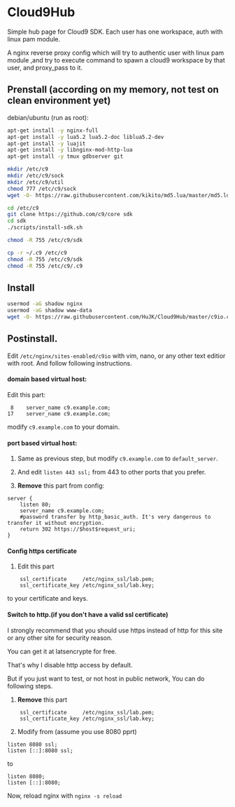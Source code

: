 # Cloud9Hub
Simple hub page for Cloud9 SDK. Each user has one workspace, auth with linux pam module.

A nginx reverse proxy config which will try to authentic user with linux pam module ,and try to execute command to spawn a cloud9 workspace by that user, and proxy_pass to it.

Prenstall (according on my memory, not test on clean environment yet)
--

debian/ubuntu (run as root):
```bash
apt-get install -y nginx-full
apt-get install -y lua5.2 lua5.2-doc liblua5.2-dev
apt-get install -y luajit
apt-get install -y libnginx-mod-http-lua
apt-get install -y tmux gdbserver git

mkdir /etc/c9
mkdir /etc/c9/sock
mkdir /etc/c9/util
chmod 777 /etc/c9/sock
wget -O- https://raw.githubusercontent.com/kikito/md5.lua/master/md5.lua > /etc/c9/util/md5.lua

cd /etc/c9
git clone https://github.com/c9/core sdk
cd sdk
./scripts/install-sdk.sh

chmod -R 755 /etc/c9/sdk

cp -r ~/.c9 /etc/c9
chmod -R 755 /etc/c9/sdk
chmod -R 755 /etc/c9/.c9
```

Install
--

```bash
usermod -aG shadow nginx
usermod -aG shadow www-data
wget -O- https://raw.githubusercontent.com/HuJK/Cloud9Hub/master/c9io.conf > /etc/nginx/sites-enabled/c9io
```

Postinstall.
--
Edit ```/etc/nginx/sites-enabled/c9io``` with vim, nano, or any other text editior with root. And follow following instructions.

#### domain based virtual host:
Edit this part:
```
 8    server_name c9.example.com;
17    server_name c9.example.com;
```
modify ```c9.example.com``` to your domain.

#### port based virtual host:
1. Same as previous step, but modify ```c9.example.com``` to ```default_server```. 

2. And edit ```listen 443 ssl;``` from 443 to other ports that you prefer.

3. **Remove** this part from config:
```
server {
    listen 80;
    server_name c9.example.com;
    #password transfer by http_basic_auth. It's very dangerous to transfer it without encryption.
    return 302 https://$host$request_uri;
}
```

#### Config https certificate
1. Edit this part
```
    ssl_certificate     /etc/nginx_ssl/lab.pem;
    ssl_certificate_key /etc/nginx_ssl/lab.key;
```
to your certificate and keys.

#### Switch to http.(if you don't have a valid ssl certificate)

I strongly recommend that you should use https instead of http for this site or any other site for security reason. 

You can get it at latsencrypte for free.

That's why I disable http access by default. 

But if you just want to test, or not host in public network, You can do following steps.

1. **Remove** this part
```
    ssl_certificate     /etc/nginx_ssl/lab.pem;
    ssl_certificate_key /etc/nginx_ssl/lab.key;
```

2. Modify from (assume you use 8080 pprt)
```
listen 8080 ssl;
listen [::]:8080 ssl;
```
to
```
listen 8080;
listen [::]:8080;
```

Now, reload nginx with ```nginx -s reload```
